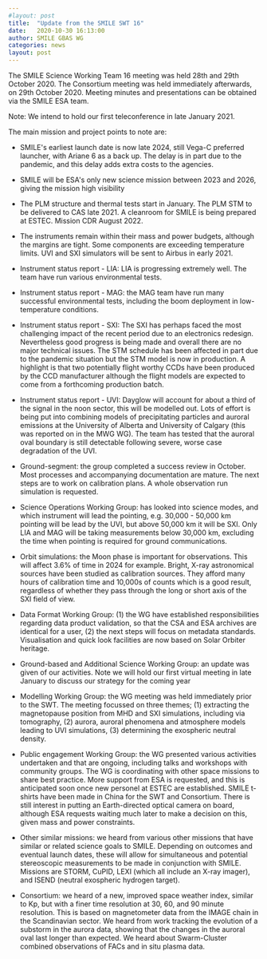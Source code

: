 ```yaml
---
#layout: post
title:  "Update from the SMILE SWT 16"
date:   2020-10-30 16:13:00
author: SMILE GBAS WG
categories: news
layout: post
---
```


The SMILE Science Working Team 16 meeting was held 28th and 29th
October 2020. The Consortium meeting was held immediately afterwards,
on 29th October 2020. Meeting minutes and presentations can be
obtained via the SMILE ESA team.

Note: We intend to hold our first teleconference in late January 2021. 

The main mission and project points to note are:

 - SMILE's earliest launch date is now late 2024, still Vega-C
   preferred launcher, with Ariane 6 as a back up. The delay is in
   part due to the pandemic, and this delay adds extra costs to the
   agencies.

 - SMILE will be ESA's only new science mission between 2023 and 2026,
   giving the mission high visibility
 
 - The PLM structure and thermal tests start in January. The PLM STM
   to be delivered to CAS late 2021. A cleanroom for SMILE is being
   prepared at ESTEC. Mission CDR August 2022.
 
 - The instruments remain within their mass and power budgets,
   although the margins are tight. Some components are exceeding
   temperature limits.  UVI and SXI simulators will be sent to Airbus
   in early 2021.
   
 - Instrument status report - LIA: LIA is progressing extremely
   well. The team have run various environmental tests.
 
 - Instrument status report - MAG: the MAG team have run many
   successful environmental tests, including the boom deployment in
   low-temperature conditions.

- Instrument status report - SXI: The SXI has perhaps faced the most
challenging impact of the recent period due to an electronics
redesign. Nevertheless good progress is being made and overall there
are no major technical issues. The STM schedule has been affected in
part due to the pandemic situation but the STM model is now in
production. A highlight is that two potentially flight worthy CCDs
have been produced by the CCD manufacturer although the flight models
are expected to come from a forthcoming production batch.

 - Instrument status report - UVI: Dayglow will account for about a
   third of the signal in the noon sector, this will be modelled
   out. Lots of effort is being put into combining models of
   precipitating particles and auroral emissions at the University of
   Alberta and University of Calgary (this was reported on in the MWG
   WG). The team has tested that the auroral oval boundary is still
   detectable following severe, worse case degradation of the UVI.

 - Ground-segment: the group completed a success review in
   October. Most processes and accompanying documentation are
   mature. The next steps are to work on calibration plans. A whole
   observation run simulation is requested.

 - Science Operations Working Group: has looked into science modes,
   and which instrument will lead the pointing, e.g. 30,000 - 50,000
   km pointing will be lead by the UVI, but above 50,000 km it will be
   SXI. Only LIA and MAG will be taking measurements below 30,000 km,
   excluding the time when pointing is required for ground
   communications. 

 - Orbit simulations: the Moon phase is important for
   observations. This will affect 3.6% of time in 2024 for example.
   Bright, X-ray astronomical sources have been studied as calibration
   sources. They afford many hours of calibration time and 10,000s of
   counts which is a good result, regardless of whether they pass
   through the long or short axis of the SXI field of view.
 
 - Data Format Working Group: (1) the WG have established
   responsibilities regarding data product validation, so that the CSA
   and ESA archives are identical for a user, (2) the next steps will
   focus on metadata standards. Visualisation and quick look
   facilities are now based on Solar Orbiter heritage.
 
 - Ground-based and Additional Science Working Group: an update was
   given of our activities. Note we will hold our first virtual
   meeting in late January to discuss our strategy for the coming year
 
 - Modelling Working Group: the WG meeting was held immediately prior
   to the SWT. The meeting focussed on three themes; (1) extracting
   the magnetopause position from MHD and SXI simulations, including
   via tomography, (2) aurora, auroral phenomena and atmosphere models
   leading to UVI simulations, (3) determining the exospheric neutral
   density.

 - Public engagement Working Group: the WG presented various
   activities undertaken and that are ongoing, including talks and
   workshops with community groups. The WG is coordinating with other
   space missions to share best practice. More support from ESA is
   requested, and this is anticipated soon once new personel at ESTEC
   are established. SMILE t-shirts have been made in China for the SWT
   and Consortium. There is still interest in putting an
   Earth-directed optical camera on board, although ESA requests
   waiting much later to make a decision on this, given mass and power
   constraints.

 - Other similar missions: we heard from various other missions that
   have similar or related science goals to SMILE. Depending on
   outcomes and eventual launch dates, these will allow for
   simultaneous and potential stereoscopic measurements to be made in
   conjunction with SMILE. Missions are STORM, CuPID, LEXI (which all
   include an X-ray imager), and ISEND (neutral exospheric hydrogen
   target).

 - Consortium: we heard of a new, improved space weather index,
   similar to Kp, but with a finer time resolution at 30, 60, and 90
   minute resolution. This is based on magnetometer data from the
   IMAGE chain in the Scandinavian sector. We heard from work tracking
   the evolution of a substorm in the aurora data, showing that the
   changes in the auroral oval last longer than expected. We heard
   about Swarm-Cluster combined observations of FACs and in situ
   plasma data.


